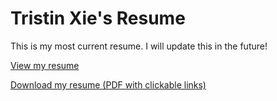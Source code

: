 # Tristin Xie's Resume

This is my most current resume. I will update this in the future!

[View my resume](https://github.com/tristinxie/resume/blob/master/TristinXieResume.pdf)

[Download my resume (PDF with clickable links)](https://github.com/tristinxie/resume/raw/master/TristinXieResume.pdf)
